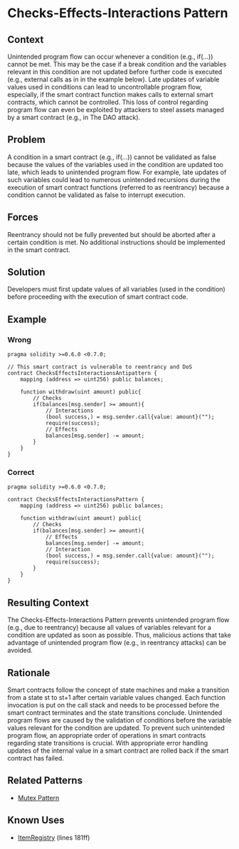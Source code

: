 # Checks-Effects-Interactions Pattern

## Context
Unintended program flow can occur whenever a condition (e.g., if(…)) cannot be met. This may be the case if a break condition and the variables relevant in this condition are not updated before further code is executed (e.g., external calls as in in the example below). Late updates of variable values used in conditions can lead to uncontrollable program flow, especially, if the smart contract function makes calls to external smart contracts, which cannot be controlled. This loss of control regarding program flow can even be exploited by attackers to steel assets managed by a smart contract (e.g., in The DAO attack).
## Problem
A condition in a smart contract (e.g., if(…)) cannot be validated as false because the values of the variables used in the condition are updated too late, which leads to unintended program flow. For example, late updates of such variables could lead to numerous unintended recursions during the execution of smart contract functions (referred to as reentrancy) because a condition cannot be validated as false to interrupt execution. 
## Forces
Reentrancy should not be fully prevented but should be aborted after a certain condition is met. No additional instructions should be implemented in the smart contract.
## Solution
Developers must first update values of all variables (used in the condition) before proceeding with the execution of smart contract code.
## Example
### Wrong
```Solidity 
pragma solidity >=0.6.0 <0.7.0;

// This smart contract is vulnerable to reentrancy and DoS
contract ChecksEffectsInteractionsAntipattern {
    mapping (address => uint256) public balances;

    function withdraw(uint amount) public{
        // Checks
        if(balances[msg.sender] >= amount){
            // Interactions
            (bool success,) = msg.sender.call{value: amount}("");
            require(success);
            // Effects
            balances[msg.sender] -= amount;
        }
    }
}
```
### Correct
```Solidity 
pragma solidity >=0.6.0 <0.7.0;

contract ChecksEffectsInteractionsPattern {
    mapping (address => uint256) public balances;

    function withdraw(uint amount) public{
        // Checks
        if(balances[msg.sender] >= amount){
            // Effects
            balances[msg.sender] -= amount;
            // Interaction
            (bool success,) = msg.sender.call{value: amount}("");
            require(success);
        }
    }
}

```
## Resulting Context
The Checks-Effects-Interactions Pattern prevents unintended program flow (e.g., due to reentrancy) because all values of variables relevant for a condition are updated as soon as possible. Thus, malicious actions that take advantage of unintended program flow (e.g., in reentrancy attacks) can be avoided.
## Rationale
Smart contracts follow the concept of state machines and make a transition from a state st to st+1 after certain variable values changed. Each function invocation is put on the call stack and needs to be processed before the smart contract terminates and the state transitions conclude. Unintended program flows are caused by the validation of conditions before the variable values relevant for the condition are updated. To prevent such unintended program flow, an appropriate order of operations in smart contracts regarding state transitions is crucial. With appropriate error handling updates of the internal value in a smart contract are rolled back if the smart contract has failed.
## Related Patterns
* [Mutex Pattern](../../Design%20Patterns/Mutex%20Pattern/README.md)
## Known Uses
* [ItemRegistry](https://etherscan.io/address/0x17df117bb806a622d841bd5166a23b5d8746232f/#code) (lines 181ff)
